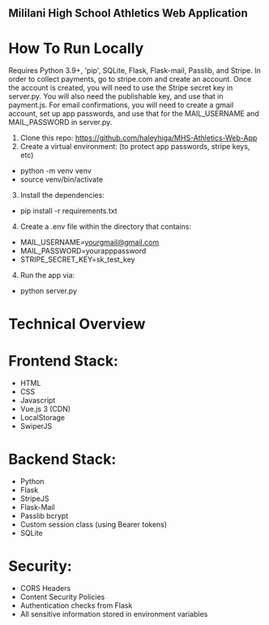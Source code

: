 Mililani High School Athletics Web Application
----------------------------------------------

# How To Run Locally
Requires Python 3.9+, 'pip', SQLite, Flask, Flask-mail, Passlib, and Stripe.
In order to collect payments, go to stripe.com and create an account.  Once the account is created, you will need to use the Stripe secret key in server.py.  You will also need the publishable key, and use that in payment.js.  For email confirmations, you will need to create a gmail account, set up app passwords, and use that for the MAIL_USERNAME and MAIL_PASSWORD in server.py.

1. Clone this repo: https://github.com/haleyhiga/MHS-Athletics-Web-App
2. Create a virtual environment: (to protect app passwords, stripe keys, etc)
- python -m venv venv
- source venv/bin/activate 
3. Install the dependencies: 
- pip install -r requirements.txt
4. Create a .env file within the directory that contains:
- MAIL_USERNAME=yourgmail@gmail.com
- MAIL_PASSWORD=yourapppassword
- STRIPE_SECRET_KEY=sk_test_key
4. Run the app via:
- python server.py




# Technical Overview

# Frontend Stack:
- HTML
- CSS
- Javascript
- Vue.js 3 (CDN)
- LocalStorage
- SwiperJS


# Backend Stack:
- Python
- Flask
- StripeJS
- Flask-Mail
- Passlib bcrypt
- Custom session class (using Bearer tokens)
- SQLite


# Security:
- CORS Headers
- Content Security Policies
- Authentication checks from Flask
- All sensitive information stored in environment variables